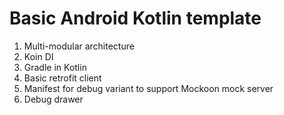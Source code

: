 # Basic Android Kotlin template

1) Multi-modular architecture
2) Koin DI
3) Gradle in Kotlin
4) Basic retrofit client
5) Manifest for debug variant to support Mockoon mock server
6) Debug drawer
